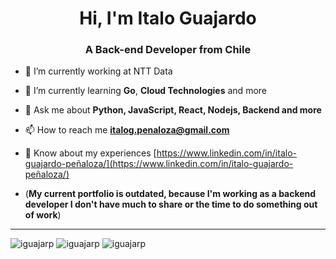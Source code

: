 <h1 align="center">Hi, I'm Italo Guajardo</h1>
<h3 align="center">A Back-end Developer from Chile</h3>

- 🔭 I’m currently working at NTT Data

- 🌱 I’m currently learning **Go**, **Cloud Technologies** and more

- 💬 Ask me about **Python, JavaScript, React, Nodejs, Backend and more**

- 📫 How to reach me **italog.penaloza@gmail.com**

- 📄 Know about my experiences [https://www.linkedin.com/in/italo-guajardo-peñaloza/](https://www.linkedin.com/in/italo-guajardo-peñaloza/)
- (**My current portfolio is outdated, because I'm working as a backend developer I don't have much to share or the time to do something out of work**)

---

<img src="https://github-readme-streak-stats.herokuapp.com/?user=iguajarp&theme=radical" alt="iguajarp" />

<img src="https://github-readme-stats.vercel.app/api?username=iguajarp&show_icons=true&theme=radical" alt="iguajarp" />

<img src="https://github-readme-stats.vercel.app/api/top-langs/?username=iguajarp&theme=radical" alt="iguajarp" />
